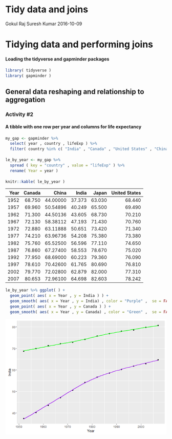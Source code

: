 Tidy data and joins
================
Gokul Raj Suresh Kumar
2016-10-09

Tidying data and performing joins
=================================

#### Loading the tidyverse and gapminder packages

``` r
library( tidyverse )
library( gapminder )
```

General data reshaping and relationship to aggregation
------------------------------------------------------

### Activity \#2

#### A tibble with one row per year and columns for life expectancy

``` r
my_gap <- gapminder %>% 
  select( year , country , lifeExp ) %>% 
  filter( country %in% c( "India" , "Canada" , "United States" , "China" , "Japan" ) )

le_by_year <- my_gap %>% 
  spread ( key = "country" , value = "lifeExp" ) %>% 
  rename( Year = year )

knitr::kable( le_by_year )
```

|  Year|  Canada|     China|   India|   Japan|  United States|
|-----:|-------:|---------:|-------:|-------:|--------------:|
|  1952|  68.750|  44.00000|  37.373|  63.030|         68.440|
|  1957|  69.960|  50.54896|  40.249|  65.500|         69.490|
|  1962|  71.300|  44.50136|  43.605|  68.730|         70.210|
|  1967|  72.130|  58.38112|  47.193|  71.430|         70.760|
|  1972|  72.880|  63.11888|  50.651|  73.420|         71.340|
|  1977|  74.210|  63.96736|  54.208|  75.380|         73.380|
|  1982|  75.760|  65.52500|  56.596|  77.110|         74.650|
|  1987|  76.860|  67.27400|  58.553|  78.670|         75.020|
|  1992|  77.950|  68.69000|  60.223|  79.360|         76.090|
|  1997|  78.610|  70.42600|  61.765|  80.690|         76.810|
|  2002|  79.770|  72.02800|  62.879|  82.000|         77.310|
|  2007|  80.653|  72.96100|  64.698|  82.603|         78.242|

``` r
le_by_year %>% ggplot( ) +
  geom_point( aes( x = Year , y = India ) ) +  
  geom_smooth( aes( x = Year , y = India) , color = "Purple" ,  se = FALSE ) +
  geom_point( aes( x = Year , y = Canada ) ) +  
  geom_smooth( aes( x = Year , y = Canada) , color = "Green" ,  se = FALSE ) 
```

![](hw04_tidy-data-joins_files/figure-markdown_github/unnamed-chunk-2-1.png)
